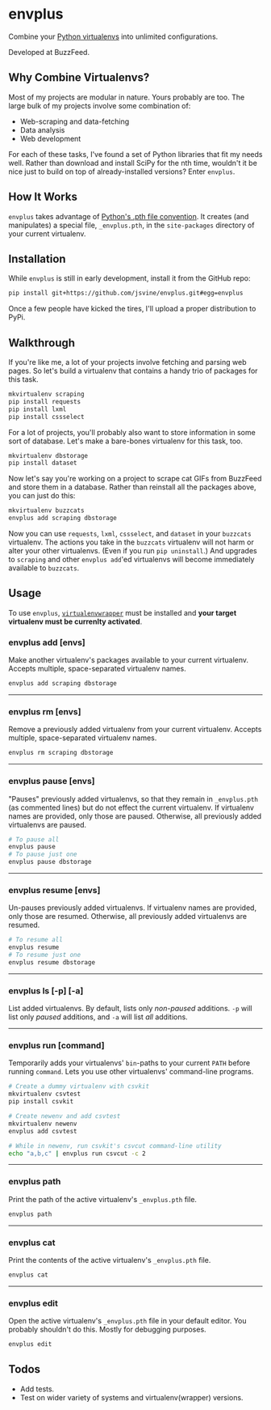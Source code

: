 # envplus

Combine your [Python virtualenvs](http://www.virtualenv.org/en/latest/virtualenv.html) into unlimited configurations.

Developed at BuzzFeed.

## Why Combine Virtualenvs?

Most of my projects are modular in nature. Yours probably are too. The large bulk of my projects involve some combination of:

- Web-scraping and data-fetching
- Data analysis
- Web development

For each of these tasks, I've found a set of Python libraries that fit my needs well. Rather than download and install SciPy for the nth time, wouldn't it be nice just to build on top of already-installed versions? Enter `envplus`.

## How It Works

`envplus` takes advantage of [Python's .pth file convention](https://docs.python.org/2/library/site.html). It creates (and manipulates) a special file, `_envplus.pth`, in the `site-packages` directory of your current virtualenv.

## Installation

While `envplus` is still in early development, install it from the GitHub repo:

```sh
pip install git+https://github.com/jsvine/envplus.git#egg=envplus
```

Once a few people have kicked the tires, I'll upload a proper distribution to PyPi.

## Walkthrough

If you're like me, a lot of your projects involve fetching and parsing web pages. So let's build a virtualenv that contains a handy trio of packages for this task.

```sh
mkvirtualenv scraping
pip install requests
pip install lxml
pip install cssselect
```

For a lot of projects, you'll probably also want to store information in some sort of database. Let's make a bare-bones virtualenv for this task, too.

```sh
mkvirtualenv dbstorage
pip install dataset
```

Now let's say you're working on a project to scrape cat GIFs from BuzzFeed and store them in a database. Rather than reinstall all the packages above, you can just do this:

```sh
mkvirtualenv buzzcats
envplus add scraping dbstorage
```

Now you can use `requests`, `lxml`, `cssselect`, and `dataset` in your `buzzcats` virtualenv. The actions you take in the `buzzcats` virtualenv will not harm or alter your other virtualenvs. (Even if you run `pip uninstall`.) And upgrades to `scraping` and other `envplus add`'ed virtualenvs will become immediately available to `buzzcats`.


## Usage

To use `envplus`, [`virtualenvwrapper`](http://virtualenvwrapper.readthedocs.org/en/latest/) must be installed and __your target virtualenv must be currenlty activated__.

### envplus add [envs]

Make another virtualenv's packages available to your current virtualenv. Accepts multiple, space-separated virtualenv names.

```sh
envplus add scraping dbstorage
```

---

### envplus rm [envs]

Remove a previously added virtualenv from your current virtualenv. Accepts multiple, space-separated virtualenv names.

```sh
envplus rm scraping dbstorage
```

---

### envplus pause [envs]

"Pauses" previously added virtualenvs, so that they remain in `_envplus.pth` (as commented lines) but do not effect the current virtualenv. If virtualenv names are provided, only those are paused. Otherwise, all previously added virtualenvs are paused.

```sh
# To pause all
envplus pause
# To pause just one
envplus pause dbstorage
```

---

### envplus resume [envs]

Un-pauses previously added virtualenvs. If virtualenv names are provided, only those are resumed. Otherwise, all previously added virtualenvs are resumed.

```sh
# To resume all
envplus resume
# To resume just one
envplus resume dbstorage
```

---

### envplus ls [-p] [-a]

List added virtualenvs. By default, lists only *non-paused* additions. `-p` will list only *paused* additions, and `-a` will list *all* additions.

---

### envplus run [command]

Temporarily adds your virtualenvs' `bin`-paths to your current `PATH` before running `command`. Lets you use other virtualenvs' command-line programs.

```sh
# Create a dummy virtualenv with csvkit
mkvirtualenv csvtest
pip install csvkit

# Create newenv and add csvtest
mkvirtualenv newenv
envplus add csvtest

# While in newenv, run csvkit's csvcut command-line utility
echo "a,b,c" | envplus run csvcut -c 2
```

---

### envplus path

Print the path of the active virtualenv's `_envplus.pth` file.

```sh
envplus path
```

---

### envplus cat

Print the contents of the active virtualenv's `_envplus.pth` file.

```sh
envplus cat
```

---

### envplus edit

Open the active virtualenv's `_envplus.pth` file in your default editor. You probably shouldn't do this. Mostly for debugging purposes.

```sh
envplus edit
```

## Todos

- Add tests.
- Test on wider variety of systems and virtualenv(wrapper) versions.
